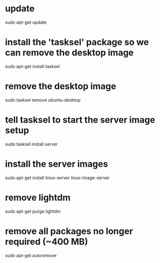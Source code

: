 # update
sudo apt-get update

# install the 'tasksel' package so we can remove the desktop image       
sudo apt-get install tasksel

# remove the desktop image
sudo tasksel remove ubuntu-desktop

# tell tasksel to start the server image setup
sudo tasksel install server

# install the server images
sudo apt-get install linux-server linux-image-server

# remove lightdm
sudo apt-get purge lightdm

# remove all packages no longer required (~400 MB)
sudo apt-get autoremove